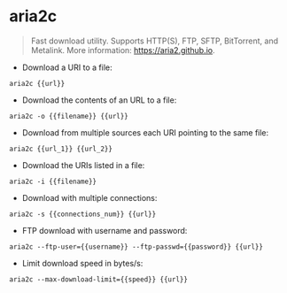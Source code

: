 # aria2c

> Fast download utility.
> Supports HTTP(S), FTP, SFTP, BitTorrent, and Metalink.
> More information: <https://aria2.github.io>.

- Download a URI to a file:

`aria2c {{url}}`

- Download the contents of an URL to a file:

`aria2c -o {{filename}} {{url}}`

- Download from multiple sources each URI pointing to the same file:

`aria2c {{url_1}} {{url_2}}`

- Download the URIs listed in a file:

`aria2c -i {{filename}}`

- Download with multiple connections:

`aria2c -s {{connections_num}} {{url}}`

- FTP download with username and password:

`aria2c --ftp-user={{username}} --ftp-passwd={{password}} {{url}}`

- Limit download speed in bytes/s:

`aria2c --max-download-limit={{speed}} {{url}}`
